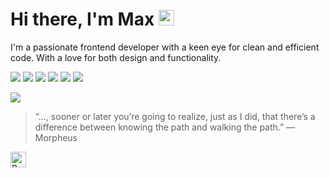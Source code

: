 # Hi there, I'm Max <img src="https://raw.githubusercontent.com/Tarikul-Islam-Anik/Animated-Fluent-Emojis/master/Emojis/Hand%20gestures/Waving%20Hand.png" alt="Waving Hand" width="25" height="25" />

I'm a passionate frontend developer with a keen eye for clean and efficient code.
With a love for both design and functionality.

![](https://img.shields.io/badge/Javascript-i?style=for-the-badge&logo=javascript&logoColor=black&color=B7BDF8)
![](https://img.shields.io/badge/React-i?style=for-the-badge&logo=react&logoColor=black&color=B7BDF8)
![](https://img.shields.io/badge/Jest-i?style=for-the-badge&logo=jest&logoColor=black&color=B7BDF8)
![](https://img.shields.io/badge/Tailwindcss-i?style=for-the-badge&logo=tailwindcss&logoColor=black&color=B7BDF8)
![](https://img.shields.io/badge/MacOs-i?style=for-the-badge&logo=macos&logoColor=black&color=B7BDF8)
![](https://img.shields.io/badge/VSCode-i?style=for-the-badge&logo=visualstudiocode&logoColor=black&color=B7BDF8)

![](https://github-readme-stats.vercel.app/api/top-langs/?username=lehmax&layout=compact&theme=vue)

>“..., sooner or later you’re going to realize, just as I did, that there’s a difference between knowing the path and walking the path.” ― Morpheus
>
<img src="https://raw.githubusercontent.com/Tarikul-Islam-Anik/Animated-Fluent-Emojis/master/Emojis/Animals/Parrot.png" alt="Parrot" width="25" height="25" />

